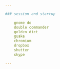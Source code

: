 ```yaml
---

### session and startup

    gnome do
    double commander
    golden dict
    guake
    chromium
    dropbox
    shutter
    skype

---
```

